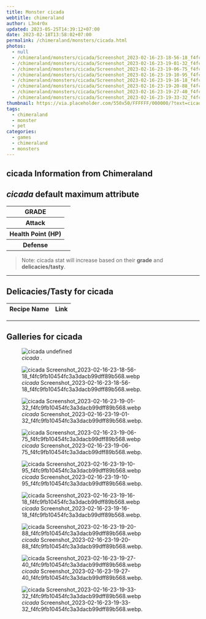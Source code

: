 ```yaml
---
title: Monster cicada
webtitle: chimeraland
author: L3n4r0x
updated: 2023-05-25T14:39:12+07:00
date: 2023-02-18T13:58:02+07:00
permalink: /chimeraland/monsters/cicada.html
photos:
  - null
  - /chimeraland/monsters/cicada/Screenshot_2023-02-16-23-18-56-18_f4fc9fb10454fc3a3dacb99dff89b568.webp
  - /chimeraland/monsters/cicada/Screenshot_2023-02-16-23-19-01-32_f4fc9fb10454fc3a3dacb99dff89b568.webp
  - /chimeraland/monsters/cicada/Screenshot_2023-02-16-23-19-06-75_f4fc9fb10454fc3a3dacb99dff89b568.webp
  - /chimeraland/monsters/cicada/Screenshot_2023-02-16-23-19-10-95_f4fc9fb10454fc3a3dacb99dff89b568.webp
  - /chimeraland/monsters/cicada/Screenshot_2023-02-16-23-19-16-18_f4fc9fb10454fc3a3dacb99dff89b568.webp
  - /chimeraland/monsters/cicada/Screenshot_2023-02-16-23-19-20-88_f4fc9fb10454fc3a3dacb99dff89b568.webp
  - /chimeraland/monsters/cicada/Screenshot_2023-02-16-23-19-27-40_f4fc9fb10454fc3a3dacb99dff89b568.webp
  - /chimeraland/monsters/cicada/Screenshot_2023-02-16-23-19-33-32_f4fc9fb10454fc3a3dacb99dff89b568.webp
thumbnail: https://via.placeholder.com/550x50/FFFFFF/000000/?text=cicada
tags:
  - chimeraland
  - monster
  - pet
categories:
  - games
  - chimeraland
  - monsters
---
```


<link
  rel="stylesheet"
  href="https://rawcdn.githack.com/dimaslanjaka/Web-Manajemen/870a349/css/bootstrap-5-3-0-alpha3-wrapper.css"
/>
<section id="bootstrap-wrapper">
  <div data-bs-theme="dark">
    <h2>cicada Information from Chimeraland</h2>
    <h2 id="attribute"><i>cicada</i> default maximum attribute</h2>
    <div class="row">
      <div class="col mb-2">
        <div class="card">
          <div class="card-body">
            <table>
              <tr>
                <th>GRADE</th>
                <td><br /></td>
              </tr>
              <tr>
                <th>Attack</th>
                <td></td>
              </tr>
              <tr>
                <th>Health Point (HP)</th>
                <td></td>
              </tr>
              <tr>
                <th>Defense</th>
                <td></td>
              </tr>
            </table>
          </div>
        </div>
      </div>
    </div>
    <blockquote class="bd-callout bd-callout-warning">
      Note: cicada stat will increase based on their <b>grade</b> and
      <b>delicacies/tasty</b>.
    </blockquote>
    <hr />
    <h2 id="delicacies">Delicacies/Tasty for cicada</h2>
    <div class="card">
      <div class="card-body">
        <div class="table-responsive">
          <table class="table table-striped">
            <thead>
              <tr>
                <th>Recipe Name</th>
                <th>Link</th>
              </tr>
            </thead>
            <tbody></tbody>
          </table>
        </div>
      </div>
    </div>
    <hr />
    <div id="gallery">
      <h2>Galleries for cicada</h2>
      <div class="row">
        <div class="col-lg-6 col-12">
          <figure>
            <img
              src="https://www.webmanajemen.com/undefined"
              alt="cicada undefined"
            />
            <figcaption style="word-wrap: break-word">
              <i>cicada</i> .
            </figcaption>
          </figure>
        </div>
        <div class="col-lg-6 col-12">
          <figure>
            <img
              src="https://www.webmanajemen.com/chimeraland/monsters/cicada/Screenshot_2023-02-16-23-18-56-18_f4fc9fb10454fc3a3dacb99dff89b568.webp"
              alt="cicada Screenshot_2023-02-16-23-18-56-18_f4fc9fb10454fc3a3dacb99dff89b568.webp"
            />
            <figcaption style="word-wrap: break-word">
              <i>cicada</i>
              Screenshot_2023-02-16-23-18-56-18_f4fc9fb10454fc3a3dacb99dff89b568.webp.
            </figcaption>
          </figure>
        </div>
        <div class="col-lg-6 col-12">
          <figure>
            <img
              src="https://www.webmanajemen.com/chimeraland/monsters/cicada/Screenshot_2023-02-16-23-19-01-32_f4fc9fb10454fc3a3dacb99dff89b568.webp"
              alt="cicada Screenshot_2023-02-16-23-19-01-32_f4fc9fb10454fc3a3dacb99dff89b568.webp"
            />
            <figcaption style="word-wrap: break-word">
              <i>cicada</i>
              Screenshot_2023-02-16-23-19-01-32_f4fc9fb10454fc3a3dacb99dff89b568.webp.
            </figcaption>
          </figure>
        </div>
        <div class="col-lg-6 col-12">
          <figure>
            <img
              src="https://www.webmanajemen.com/chimeraland/monsters/cicada/Screenshot_2023-02-16-23-19-06-75_f4fc9fb10454fc3a3dacb99dff89b568.webp"
              alt="cicada Screenshot_2023-02-16-23-19-06-75_f4fc9fb10454fc3a3dacb99dff89b568.webp"
            />
            <figcaption style="word-wrap: break-word">
              <i>cicada</i>
              Screenshot_2023-02-16-23-19-06-75_f4fc9fb10454fc3a3dacb99dff89b568.webp.
            </figcaption>
          </figure>
        </div>
        <div class="col-lg-6 col-12">
          <figure>
            <img
              src="https://www.webmanajemen.com/chimeraland/monsters/cicada/Screenshot_2023-02-16-23-19-10-95_f4fc9fb10454fc3a3dacb99dff89b568.webp"
              alt="cicada Screenshot_2023-02-16-23-19-10-95_f4fc9fb10454fc3a3dacb99dff89b568.webp"
            />
            <figcaption style="word-wrap: break-word">
              <i>cicada</i>
              Screenshot_2023-02-16-23-19-10-95_f4fc9fb10454fc3a3dacb99dff89b568.webp.
            </figcaption>
          </figure>
        </div>
        <div class="col-lg-6 col-12">
          <figure>
            <img
              src="https://www.webmanajemen.com/chimeraland/monsters/cicada/Screenshot_2023-02-16-23-19-16-18_f4fc9fb10454fc3a3dacb99dff89b568.webp"
              alt="cicada Screenshot_2023-02-16-23-19-16-18_f4fc9fb10454fc3a3dacb99dff89b568.webp"
            />
            <figcaption style="word-wrap: break-word">
              <i>cicada</i>
              Screenshot_2023-02-16-23-19-16-18_f4fc9fb10454fc3a3dacb99dff89b568.webp.
            </figcaption>
          </figure>
        </div>
        <div class="col-lg-6 col-12">
          <figure>
            <img
              src="https://www.webmanajemen.com/chimeraland/monsters/cicada/Screenshot_2023-02-16-23-19-20-88_f4fc9fb10454fc3a3dacb99dff89b568.webp"
              alt="cicada Screenshot_2023-02-16-23-19-20-88_f4fc9fb10454fc3a3dacb99dff89b568.webp"
            />
            <figcaption style="word-wrap: break-word">
              <i>cicada</i>
              Screenshot_2023-02-16-23-19-20-88_f4fc9fb10454fc3a3dacb99dff89b568.webp.
            </figcaption>
          </figure>
        </div>
        <div class="col-lg-6 col-12">
          <figure>
            <img
              src="https://www.webmanajemen.com/chimeraland/monsters/cicada/Screenshot_2023-02-16-23-19-27-40_f4fc9fb10454fc3a3dacb99dff89b568.webp"
              alt="cicada Screenshot_2023-02-16-23-19-27-40_f4fc9fb10454fc3a3dacb99dff89b568.webp"
            />
            <figcaption style="word-wrap: break-word">
              <i>cicada</i>
              Screenshot_2023-02-16-23-19-27-40_f4fc9fb10454fc3a3dacb99dff89b568.webp.
            </figcaption>
          </figure>
        </div>
        <div class="col-lg-6 col-12">
          <figure>
            <img
              src="https://www.webmanajemen.com/chimeraland/monsters/cicada/Screenshot_2023-02-16-23-19-33-32_f4fc9fb10454fc3a3dacb99dff89b568.webp"
              alt="cicada Screenshot_2023-02-16-23-19-33-32_f4fc9fb10454fc3a3dacb99dff89b568.webp"
            />
            <figcaption style="word-wrap: break-word">
              <i>cicada</i>
              Screenshot_2023-02-16-23-19-33-32_f4fc9fb10454fc3a3dacb99dff89b568.webp.
            </figcaption>
          </figure>
        </div>
      </div>
    </div>
  </div>
</section>